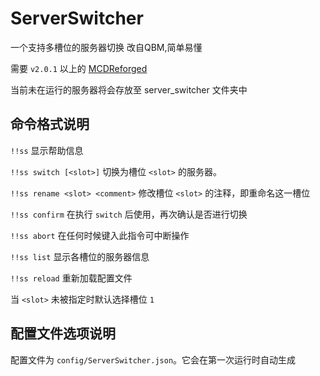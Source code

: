 # ServerSwitcher

一个支持多槽位的服务器切换
改自QBM,简单易懂

需要 `v2.0.1` 以上的 [MCDReforged](https://github.com/Fallen-Breath/MCDReforged)

当前未在运行的服务器将会存放至 server_switcher 文件夹中

## 命令格式说明

`!!ss` 显示帮助信息

`!!ss switch [<slot>]` 切换为槽位 `<slot>` 的服务器。

`!!ss rename <slot> <comment>` 修改槽位 `<slot>` 的注释，即重命名这一槽位

`!!ss confirm` 在执行 `switch` 后使用，再次确认是否进行切换

`!!ss abort` 在任何时候键入此指令可中断操作

`!!ss list` 显示各槽位的服务器信息

`!!ss reload` 重新加载配置文件

当 `<slot>` 未被指定时默认选择槽位 `1`

## 配置文件选项说明

配置文件为 `config/ServerSwitcher.json`。它会在第一次运行时自动生成
